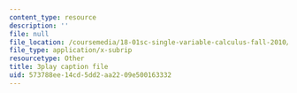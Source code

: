 ```yaml
---
content_type: resource
description: ''
file: null
file_location: /coursemedia/18-01sc-single-variable-calculus-fall-2010/573788ee14cd5dd2aa2209e500163332_wOHrNt9ScYs.vtt
file_type: application/x-subrip
resourcetype: Other
title: 3play caption file
uid: 573788ee-14cd-5dd2-aa22-09e500163332
---
```

